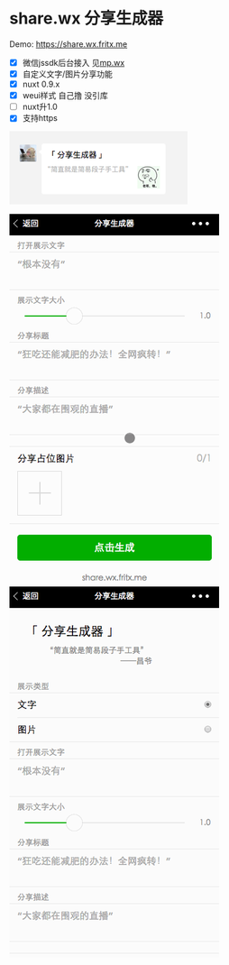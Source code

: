 # share.wx 分享生成器

Demo: https://share.wx.fritx.me

- [x] 微信jssdk后台接入 见[mp.wx](https://github.com/fritx/mp.wx)
- [x] 自定义文字/图片分享功能
- [x] nuxt 0.9.x
- [x] weui样式 自己撸 没引库
- [ ] nuxt升1.0
- [x] 支持https

<img width="316" src="sc/share.wx.0.png">

<img src="sc/share.wx.1.gif">&nbsp;&nbsp;&nbsp;<img src="sc/share.wx.2.gif">

